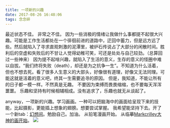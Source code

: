 ```yaml
---
title: 一项新的兴趣
date: 2017-08-26 16:48:06
tags: 念念碎
---
```


最近状态不佳。
非常之不佳。
因为一些消极的情绪让我做什么事都提不起很大兴趣。可能是工作生活都处在一个徘徊前进的道路中，迂回中蓄力，但是远方远了些。然后就陷入了寻求直观刺激的泥潭里，被炉石传说占了大部分的闲散时间。胜利后的空虚和失败后的不甘让人觉得幼稚可笑，可还是处处与自己较劲。（总算回过一些神来）
因为提不起啥兴趣，就陷入了生活的意义，生存的意义的怪圈中难以自拔。“我们终将失败（death），却还是为之抗争一生”。不知道为什么活着，但也不想去死。看了很多人生意义的大部头，好像很有道理，好像又无法同理。可能这就是活着的意义吧，终其一生需要追寻的原因。
但是，我知道，不能让所有的日子都一模一样。不然真是无趣。
不要因为束缚而畏畏缩缩，也不要每天浑浑噩噩。
乐趣和坚持有时候相辅相成。没有追求了，乐趣也就无从谈起了。

anyway，一项新的兴趣。学习画画。一种可以把脑海中的画面给呈现下来的技能，比起摄影，更能插上想象的翅膀。想要尝试掌握。
我希望能坚持下去。开了一个新tab：[幻想间](https://monniya.com/favourite/image.html)。勉励自己。加油。
从铅笔漫画开始。
从临摹[Markcrilley大神的画开始](https://www.youtube.com/channel/UCno-YPZ8BiLrN0Wbl8qICFA)。
![](//cdn.monniya.com/2017pic/newinterest-01.jpg)

